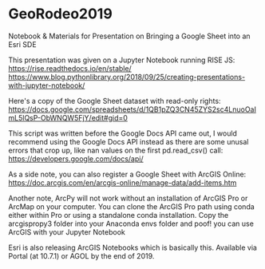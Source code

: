 # GeoRodeo2019
Notebook &amp; Materials for Presentation on Bringing a Google Sheet into an Esri SDE

This presentation was given on a Jupyter Notebook running RISE JS:
https://rise.readthedocs.io/en/stable/
https://www.blog.pythonlibrary.org/2018/09/25/creating-presentations-with-jupyter-notebook/

Here's a copy of the Google Sheet dataset with read-only rights:
https://docs.google.com/spreadsheets/d/1QB1pZQ3CN45ZYS2sc4LnuoOaImL5lQsP-ObWNQW5FjY/edit#gid=0

This script was written before the Google Docs API came out, I would recommend using the Google Docs API instead as there are some unusal errors that crop up, like nan values on the first pd.read_csv() call:
https://developers.google.com/docs/api/

As a side note, you can also register a Google Sheet with ArcGIS Online:
https://doc.arcgis.com/en/arcgis-online/manage-data/add-items.htm

Another note, ArcPy will not work without an installation of ArcGIS Pro or ArcMap on your computer. You can clone the ArcGIS Pro path using conda either within Pro or using a standalone conda installation. Copy the arcgispropy3 folder into your Anaconda envs folder and poof! you can use ArcGIS with your Jupyter Notebook

Esri is also releasing ArcGIS Notebooks which is basically this. Available via Portal (at 10.7.1) or AGOL by the end of 2019. 

